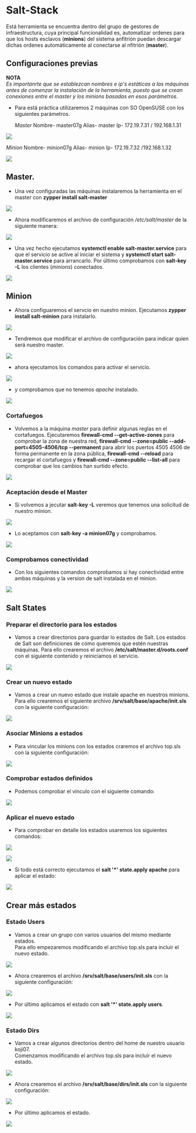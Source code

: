 # Salt-Stack

Está herramienta se encuentra dentro del grupo de gestores de infraestructura, cuya principal funcionalidad es, automatizar ordenes para que los hosts esclavos (**minions**) del sistema anfitrión puedan descargar dichas ordenes automáticamente al conectarse al nfitrión (**master**).

## Configuraciones previas

**NOTA**  
*Es importanrte que se establezcan nombres e ip's estáticas a las máquinas antes de comenzar la instalación de la herramienta, puesto que se crean conexiones entre el master y los minions basadas en esos parámetros.*

- Para está práctica utilizaremos 2 máquinas con SO OpenSUSE con los siguientes parámetros.

  *Master*
  Nombre- master07g
  Alias- master
  Ip- 172.19.7.31 / 192.168.1.31

![](./1.JPG)

  *Minion*
  Nombre- minion07g
  Alias- minion
  Ip- 172.19.7.32 /192.168.1.32

![](./2.JPG)

## Master.

- Una vez configuradas las máquinas instalaremos la herramienta en el master con **zypper install salt-master**

![](./3.JPG)

- Ahora modificaremos el archivo de configuración */etc/salt/master* de la siguiente manera:

![](./24.JPG)

- Una vez hecho ejecutamos **systemctl enable salt-master.service** para que el servicio se active al iniciar el sistema y **systemctl start salt-master.service** para arrancarlo. Por último comprobamos con **salt-key -L** los clientes (*minions*) conectados.

![](./5.JPG)

## Minion

- Ahora configuaremos el servcio en nuestro minion.
Ejecutamos **zypper install salt-minion** para instalarlo.

![](./26.JPG)

- Tendremos que modificar el archivo de configuración para indicar quien será nuestro master.

![](./27.JPG)

- ahora ejecutamos los comandos para activar el servicio.

![](./8.JPG)

- y comprobamos que no tenemos *apache* instalado.

![](./9.JPG)

### Cortafuegos

- Volvemos a la máquina *master* para definir algunas reglas en el cortafuegos.
Ejecutaremos **firewall-cmd --get-active-zones** para comprobar la zona de nuestra red, **firewall-cmd --zone=public --add-port=4505-4506/tcp --permanent** para abrir los puertos 4505 4506 de forma permanente en la zona pública, **firewall-cmd --reload** para recargar el cortafuegos y **firewall-cmd --zone=public --list-all** para comprobar que los cambios han surtido efecto.

![](./29.JPG)

### Aceptación desde el Master

- Si volvemos a jecutar **salt-key -L** veremos que tenemos una solicitud de nuestro minion.

![](./30.JPG)

- Lo aceptamos con **salt-key -a minion07g** y comprobamos.

![](./31.JPG)

### Comprobamos conectividad

- Con los siguientes comandos comprobamos si hay conectividad entre ambas máquinas y la version de salt instalada en el minion.

![](./32.JPG)

## Salt States

### Preparar el directorio para los estados

- Vamos a crear directorios para guardar lo estados de Salt. Los estados de Salt son definiciones de cómo queremos que estén nuestras máquinas.
Para ello crearemos el archivo **/etc/salt/master.d/roots.conf** con el siguiente contenido y reiniciamos el servicio.

![](./33.JPG)

### Crear un nuevo estado

- Vamos a crear un nuevo estado que instale apache en nuestros minions. Para ello crearemos el siguiente archivo **/srv/salt/base/apache/init.sls** con la siguiente configuración:

![](./34.JPG)

### Asociar Minions a estados

- Para vincular los minions con los estados craremos el archivo top.sls con la siguiente configuración:

![](./35.JPG)

### Comprobar estados definidos

- Podemos comprobar el vinculo con el siguiente comando:

![](./36.JPG)

### Aplicar el nuevo estado

- Para comprobar en detalle los estados usaremos los siguientes comandos:

![](./37.JPG)

![](./38.JPG)

- Si todo está correcto ejecutamos el **salt '*' state.apply apache** para aplicar el estado:

![](./39.JPG)

## Crear más estados

### Estado Users

- Vamos a crear un grupo con varios usuarios del mismo mediante estados.    
Para ello empezaremos modificando el archivo top.sls para incluir el nuevo estado.

![](./41.JPG)

- Ahora crearemos el archivo **/srv/salt/base/users/init.sls** con la siguiente configuración:

![](./50.JPG)

- Por último aplicamos el estado con **salt '*' state.apply users**.

![](./51.JPG)

### Estado Dirs

- Vamos a crear algunos directorios dentro del home de nuestro usuario koji07.    
Comenzamos modificando el archivo top.sls para incluir el nuevo estado.

![](./52.JPG)

- Ahora crearemos el archivo **/srv/salt/base/dirs/init.sls** con la siguiente configuración:

![](./53.JPG)

- Por último aplicamos el estado.

![](./54.JPG)
